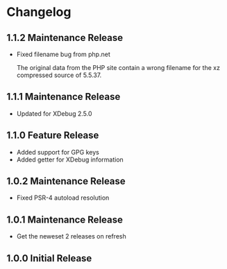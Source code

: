 # Changelog

## 1.1.2 Maintenance Release

 - Fixed filename bug from php.net

   The original data from the PHP site contain a wrong filename for
   the xz compressed source of 5.5.37.
  
## 1.1.1 Maintenance Release

 - Updated for XDebug 2.5.0
  
## 1.1.0 Feature Release

 - Added support for GPG keys
 - Added getter for XDebug information

## 1.0.2 Maintenance Release

 - Fixed PSR-4 autoload resolution

## 1.0.1 Maintenance Release

 - Get the neweset 2 releases on refresh

## 1.0.0 Initial Release
